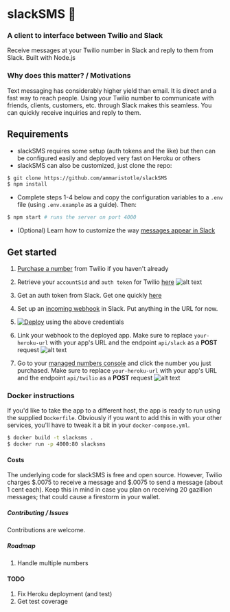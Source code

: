 # slackSMS 💬
### A client to interface between Twilio and Slack
Receive messages at your Twilio number in Slack and reply to them from Slack. Built with Node.js

### Why does this matter? / Motivations
Text messaging has considerably higher yield than email. It is direct and a fast way to reach people. Using your Twilio number to communicate with friends, clients, customers, etc. through Slack makes this seamless. You can quickly receive inquiries and reply to them.

## Requirements
* slackSMS requires some setup (auth tokens and the like) but then can be configured easily and deployed very fast on Heroku or others
* slackSMS can also be customized, just clone the repo:
```bash
$ git clone https://github.com/ammaristotle/slackSMS
$ npm install
```
  * Complete steps 1-4 below and copy the configuration variables to a `.env` file (using `.env.example` as a guide). Then:
  
  ```bash
  $ npm start # runs the server on port 4000
  ```
  * (Optional) Learn how to customize the way [messages appear in Slack](https://api.slack.com/docs/message-attachments)

## Get started
1. [Purchase a number](https://www.twilio.com/console/phone-numbers/search) from Twilio if you haven't already

2. Retrieve your `accountSid` and `auth token` for Twilio [here](https://www.twilio.com/console)
![alt text](https://dl.dropboxusercontent.com/s/ew2vthkmgq88d41/Screen%20Shot%202016-08-31%20at%201.03.50%20PM.png?dl=0 "Copy these")

3. Get an auth token from Slack. Get one quickly [here](https://api.slack.com/docs/oauth-test-tokens)

4. Set up an [incoming webhook](https://slack.com/apps/A0F7XDUAZ-incoming-webhooks) in Slack. Put anything in the URL for now.

5. [![Deploy](https://www.herokucdn.com/deploy/button.svg)](https://heroku.com/deploy?template=https://github.com/ammaristotle/slackSMS) using the above credentials

6. Link your webhook to the deployed app. Make sure to replace `your-heroku-url` with your app's URL and the endpoint `api/slack` as a **POST** request
![alt text](https://dl.dropboxusercontent.com/s/lqs8rkeqx1cnqr9/Screen%20Shot%202016-08-31%20at%2012.51.05%20PM.png?dl=0 "Set it up")

6. Go to your [managed numbers console](https://www.twilio.com/console/phone-numbers/incoming) and click the number you just purchased. Make sure to replace `your-heroku-url` with your app's URL and the endpoint `api/twilio` as a **POST** request
![alt text](https://dl.dropboxusercontent.com/s/oqalaj2bs82hy2l/Screen%20Shot%202016-08-31%20at%2012.56.15%20PM.png "Twilio console")

### Docker instructions
If you'd like to take the app to a different host, the app is ready to run using the supplied `Dockerfile`. Obviously if you want to add this in with your other services, you'll have to tweak it a bit in your `docker-compose.yml`.

```bash
$ docker build -t slacksms .
$ docker run -p 4000:80 slacksms
```

#### Costs
The underlying code for slackSMS is free and open source. However, Twilio charges $.0075 to receive a message and $.0075 to send a message (about 1 cent each). Keep this in mind in case you plan on receiving 20 gazillion messages; that could cause a firestorm in your wallet.

##### Contributing / Issues
Contributions are welcome.

##### Roadmap
1. Handle multiple numbers

#### TODO
1. Fix Heroku deployment (and test)
2. Get test coverage
